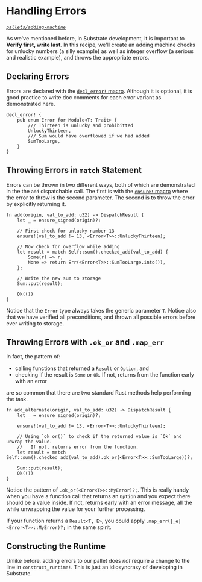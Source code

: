 # Handling Errors
*[`pallets/adding-machine`](https://github.com/substrate-developer-hub/recipes/tree/master/pallets/adding-machine)*

As we've mentioned before, in Substrate development, it is important to **Verify first, write last**. In this recipe, we'll create an adding machine checks for unlucky numbers (a silly example) as well as integer overflow (a serious and realistic example), and throws the appropriate errors.

## Declaring Errors

Errors are declared with the [`decl_error!` macro](https://substrate.dev/rustdocs/master/frame_support/macro.decl_error.html). Although it is optional, it is good practice to write doc comments for each error variant as demonstrated here.

```rust, ignore
decl_error! {
	pub enum Error for Module<T: Trait> {
		/// Thirteen is unlucky and prohibitted
		UnluckyThirteen,
		/// Sum would have overflowed if we had added
		SumTooLarge,
	}
}
```

## Throwing Errors in `match` Statement

Errors can be thrown in two different ways, both of which are demonstrated in the the `add` dispatchable call. The first is with the [`ensure!` macro](https://substrate.dev/rustdocs/master/frame_support/macro.ensure.html) where the error to throw is the second parameter. The second is to throw the error by explicitly returning it.

```rust, ignore
fn add(origin, val_to_add: u32) -> DispatchResult {
	let _ = ensure_signed(origin)?;

	// First check for unlucky number 13
	ensure!(val_to_add != 13, <Error<T>>::UnluckyThirteen);

	// Now check for overflow while adding
	let result = match Self::sum().checked_add(val_to_add) {
		Some(r) => r,
		None => return Err(<Error<T>>::SumTooLarge.into()),
	};

	// Write the new sum to storage
	Sum::put(result);

	Ok(())
}
```

Notice that the `Error` type always takes the generic parameter `T`. Notice also that we have verified all preconditions, and thrown all possible errors before ever writing to storage.

## Throwing Errors with `.ok_or` and `.map_err`

In fact, the pattern of:

* calling functions that returned a `Result` or `Option`, and
* checking if the result is `Some` or `Ok`. If not, returns from the function early with an error

are so common that there are two standard Rust methods help performing the task.

```rust, ignore
fn add_alternate(origin, val_to_add: u32) -> DispatchResult {
	let _ = ensure_signed(origin)?;

	ensure!(val_to_add != 13, <Error<T>>::UnluckyThirteen);

	// Using `ok_or()` to check if the returned value is `Ok` and unwrap the value.
	//   If not, returns error from the function.
	let result = match Self::sum().checked_add(val_to_add).ok_or(<Error<T>>::SumTooLarge))?;

	Sum::put(result);
	Ok(())
}
```

Notice the pattern of `.ok_or(<Error<T>>::MyError)?;`. This is really handy when you have a function call that returns an `Option` and you expect there should be a value inside. If not, returns early with an error message, all the while unwrapping the value for your further processing.

If your function returns a `Result<T, E>`, you could apply `.map_err(|_e| <Error<T>>::MyError)?;` in the same spirit.

## Constructing the Runtime

Unlike before, adding errors to our pallet does _not_ require a change to the line in `construct_runtime!`. This is just an idiosyncrasy of developing in Substrate.
